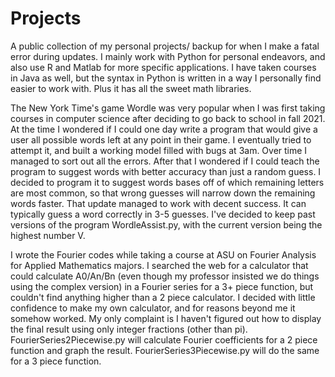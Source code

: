 # Projects

  A public collection of my personal projects/ backup for when I make a fatal error during updates. I mainly work with Python for personal endeavors, and also use R and Matlab for more specific applications. I have taken courses in Java as well, but the syntax in Python is written in a way I personally find easier to work with. Plus it has all the sweet math libraries. 

  The New York Time's game Wordle was very popular when I was first taking courses in computer science after deciding to go back to school in fall 2021. At the time I wondered if I could one day write a program that would give a user all possible words left at any point in their game. I eventually tried to attempt it, and built a working model filled with bugs at 3am. Over time I managed to sort out all the errors. After that I wondered if I could teach the program to suggest words with better accuracy than just a random guess. I decided to program it to suggest words bases off of which remaining letters are most common, so that wrong guesses will narrow down the remaining words faster. That update managed to work with decent success. It can typically guess a word correctly in 3-5 guesses. I've decided to keep past versions of the program WordleAssist.py, with the current version being the highest number V. 

  I wrote the Fourier codes while taking a course at ASU on Fourier Analysis for Applied Mathematics majors. I searched the web for a calculator that could calculate A0/An/Bn (even though my professor insisted we do things using the complex version) in a Fourier series for a 3+ piece function, but couldn't find anything higher than a 2 piece calculator. I decided with little confidence to make my own calculator, and for reasons beyond me it somehow worked. My only complaint is I haven't figured out how to display the final result using only integer fractions (other than pi). FourierSeries2Piecewise.py will calculate Fourier coefficients for a 2 piece function and graph the result. FourierSeries3Piecewise.py will do the same for a 3 piece function. 
